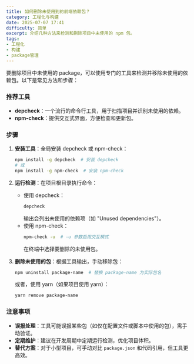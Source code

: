 ```yaml
---
title: 如何删除未使用到的前端依赖包？
category: 工程化与构建
date: 2025-07-07 17:41
difficulty: 简单
excerpt: 介绍几种方法来检测和删除项目中未使用的 npm 包。
tags:
- 工程化
- 构建
- package管理
---
```

要删除项目中未使用的 package，可以使用专门的工具来检测并移除未使用的依赖包。以下是常见方法和步骤：  

### 推荐工具  
- **depcheck**：一个流行的命令行工具，用于扫描项目并识别未使用的依赖。  
- **npm-check**：提供交互式界面，方便检查和更新包。  

### 步骤  
1. **安装工具**：全局安装 depcheck 或 npm-check：  
   ```bash
   npm install -g depcheck  # 安装 depcheck
   # 或
   npm install -g npm-check  # 安装 npm-check
   ```

2. **运行检测**：在项目根目录执行命令：  
   - 使用 depcheck：  
     ```bash
     depcheck
     ```  
     输出会列出未使用的依赖项（如 "Unused dependencies"）。  
   - 使用 npm-check：  
     ```bash
     npm-check -u  # -u 参数启用交互模式
     ```  
     在终端中选择要删除的未使用包。  

3. **删除未使用的包**：根据工具输出，手动移除包：  
   ```bash
   npm uninstall package-name  # 替换 package-name 为实际包名
   ```  
   或者，使用 yarn（如果项目使用 yarn）：  
   ```bash
   yarn remove package-name
   ```  

### 注意事项  
- **误报处理**：工具可能误报某些包（如仅在配置文件或脚本中使用的包），需手动验证。  
- **定期维护**：建议在开发周期中定期运行检测，优化项目体积。  
- **替代方案**：对于小型项目，可手动对比 `package.json` 和代码引用，但工具更高效。
